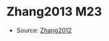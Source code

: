<a name="material" />

# Zhang2013 M23
<script type="application/ld+json">
  {
    "@context": "https://schema.org/",
    "@type": "ChemicalSubstance",
    "http://purl.org/dc/terms/conformsTo":
      {
        "@type": "CreativeWork",
        "@id": "https://bioschemas.org/profiles/ChemicalSubstance/0.4-RELEASE/"
      },
    "@id": "https://egonw.github.io/nanowiki/nanowiki328.html#material",
    "name": "Zhang2013 M23",
    "sameAs": "http://127.0.0.1/mediawiki/index.php/Special:URIResolver/Zhang2013_M23"
  }
</script>


* Source: [Zhang2012](http://127.0.0.1/mediawiki/index.php/Special:URIResolver/Zhang2012)
